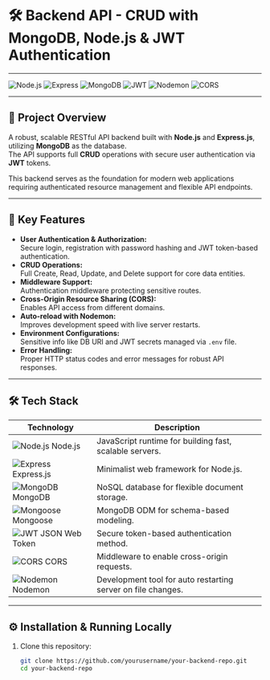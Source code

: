 # 🛠️ Backend API - CRUD with MongoDB, Node.js & JWT Authentication

---

![Node.js](https://img.shields.io/badge/Node.js-339933?style=for-the-badge&logo=node.js&logoColor=white)
![Express](https://img.shields.io/badge/Express.js-000000?style=for-the-badge&logo=express&logoColor=white)
![MongoDB](https://img.shields.io/badge/MongoDB-47A248?style=for-the-badge&logo=mongodb&logoColor=white)
![JWT](https://img.shields.io/badge/JWT-000000?style=for-the-badge&logo=json-web-tokens&logoColor=white)
![Nodemon](https://img.shields.io/badge/Nodemon-76D04B?style=for-the-badge&logo=nodemon&logoColor=white)
![CORS](https://img.shields.io/badge/CORS-159957?style=for-the-badge&logo=zapier&logoColor=white)

---

## 🚀 Project Overview

A robust, scalable RESTful API backend built with **Node.js** and **Express.js**, utilizing **MongoDB** as the database.  
The API supports full **CRUD** operations with secure user authentication via **JWT** tokens.  

This backend serves as the foundation for modern web applications requiring authenticated resource management and flexible API endpoints.

---

## 🌟 Key Features

- **User Authentication & Authorization:**  
  Secure login, registration with password hashing and JWT token-based authentication.  
- **CRUD Operations:**  
  Full Create, Read, Update, and Delete support for core data entities.  
- **Middleware Support:**  
  Authentication middleware protecting sensitive routes.  
- **Cross-Origin Resource Sharing (CORS):**  
  Enables API access from different domains.  
- **Auto-reload with Nodemon:**  
  Improves development speed with live server restarts.  
- **Environment Configurations:**  
  Sensitive info like DB URI and JWT secrets managed via `.env` file.  
- **Error Handling:**  
  Proper HTTP status codes and error messages for robust API responses.

---

## 🛠️ Tech Stack

| Technology          | Description                               |
|---------------------|-------------------------------------------|
| ![Node.js](https://img.shields.io/badge/Node.js-339933?style=for-the-badge&logo=node.js&logoColor=white)  Node.js          | JavaScript runtime for building fast, scalable servers. |
| ![Express](https://img.shields.io/badge/Express.js-000000?style=for-the-badge&logo=express&logoColor=white)  Express.js      | Minimalist web framework for Node.js.                    |
| ![MongoDB](https://img.shields.io/badge/MongoDB-47A248?style=for-the-badge&logo=mongodb&logoColor=white)  MongoDB        | NoSQL database for flexible document storage.            |
| ![Mongoose](https://img.shields.io/badge/Mongoose-C71616?style=for-the-badge&logo=mongodb&logoColor=white)  Mongoose      | MongoDB ODM for schema-based modeling.                    |
| ![JWT](https://img.shields.io/badge/JWT-000000?style=for-the-badge&logo=json-web-tokens&logoColor=white)  JSON Web Token  | Secure token-based authentication method.                 |
| ![CORS](https://img.shields.io/badge/CORS-159957?style=for-the-badge&logo=zapier&logoColor=white)  CORS             | Middleware to enable cross-origin requests.                |
| ![Nodemon](https://img.shields.io/badge/Nodemon-76D04B?style=for-the-badge&logo=nodemon&logoColor=white)  Nodemon        | Development tool for auto restarting server on file changes.|

---

## ⚙️ Installation & Running Locally

1. Clone this repository:
   ```bash
   git clone https://github.com/yourusername/your-backend-repo.git
   cd your-backend-repo
